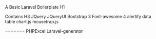 
A Basic Laravel Boilerplate H1

Contains H3
JQuery
JQueryUI
Bootstrap 3
Font-awesome 4
alertify
data table
chart.js
mousetrap.js

=======
PHPExcel
Laravel-generator



